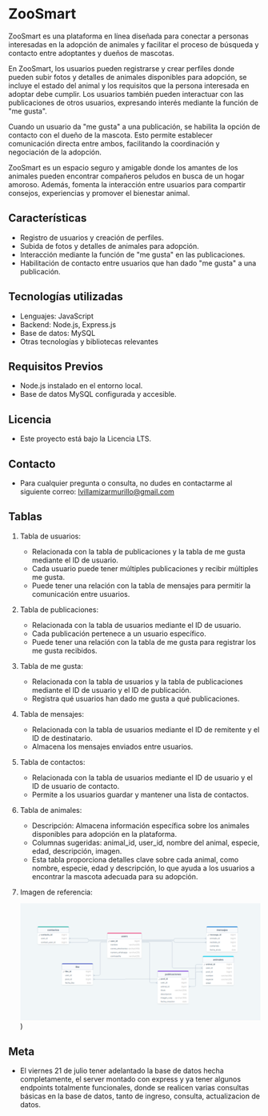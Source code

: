 # ZooSmart

ZooSmart es una plataforma en línea diseñada para conectar a personas interesadas en la adopción de animales y facilitar el proceso de búsqueda y contacto entre adoptantes y dueños de mascotas.

En ZooSmart, los usuarios pueden registrarse y crear perfiles donde pueden subir fotos y detalles de animales disponibles para adopción, se incluye el estado del animal y los requisitos que la persona interesada en adoptar debe cumplir. Los usuarios también pueden interactuar con las publicaciones de otros usuarios, expresando interés mediante la función de "me gusta".

Cuando un usuario da "me gusta" a una publicación, se habilita la opción de contacto con el dueño de la mascota. Esto permite establecer comunicación directa entre ambos, facilitando la coordinación y negociación de la adopción.

ZooSmart es un espacio seguro y amigable donde los amantes de los animales pueden encontrar compañeros peludos en busca de un hogar amoroso. Además, fomenta la interacción entre usuarios para compartir consejos, experiencias y promover el bienestar animal.

## Características

- Registro de usuarios y creación de perfiles.
- Subida de fotos y detalles de animales para adopción.
- Interacción mediante la función de "me gusta" en las publicaciones.
- Habilitación de contacto entre usuarios que han dado "me gusta" a una publicación.

## Tecnologías utilizadas

- Lenguajes: JavaScript
- Backend: Node.js, Express.js
- Base de datos: MySQL
- Otras tecnologías y bibliotecas relevantes

## Requisitos Previos

- Node.js instalado en el entorno local.
- Base de datos MySQL configurada y accesible.

## Licencia

- Este proyecto está bajo la Licencia LTS.

## Contacto

- Para cualquier pregunta o consulta, no dudes en contactarme al siguiente correo: lvillamizarmurillo@gmail.com

## Tablas

1. Tabla de usuarios:

   - Relacionada con la tabla de publicaciones y la tabla de me gusta mediante el ID de usuario.
   - Cada usuario puede tener múltiples publicaciones y recibir múltiples me gusta.
   - Puede tener una relación con la tabla de mensajes para permitir la comunicación entre usuarios.

2. Tabla de publicaciones:

   - Relacionada con la tabla de usuarios mediante el ID de usuario.
   - Cada publicación pertenece a un usuario específico.
   - Puede tener una relación con la tabla de me gusta para registrar los me gusta recibidos.

3. Tabla de me gusta:

   - Relacionada con la tabla de usuarios y la tabla de publicaciones mediante el ID de usuario y el ID de publicación.
   - Registra qué usuarios han dado me gusta a qué publicaciones.

4. Tabla de mensajes:

   - Relacionada con la tabla de usuarios mediante el ID de remitente y el ID de destinatario.
   - Almacena los mensajes enviados entre usuarios.

5. Tabla de contactos:

   - Relacionada con la tabla de usuarios mediante el ID de usuario y el ID de usuario de contacto.
   - Permite a los usuarios guardar y mantener una lista de contactos.

6. Tabla de animales:

   - Descripción: Almacena información específica sobre los animales disponibles para adopción en la plataforma.
   - Columnas sugeridas: animal_id, user_id, nombre del animal, especie, edad, descripción, imagen.
   - Esta tabla proporciona detalles clave sobre cada animal, como nombre, especie, edad y descripción, lo que ayuda a los usuarios a encontrar la mascota adecuada para su adopción.

7. Imagen de referencia:

   ![](./img/Estructura.png))

## Meta

- El viernes 21 de julio tener adelantado la base de datos hecha completamente, el server montado con express y ya tener algunos endpoints totalmente funcionales, donde se realicen varias consultas básicas en la base de datos, tanto de ingreso, consulta, actualizacion de datos.